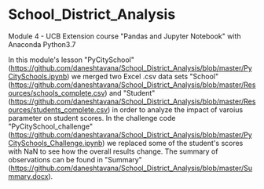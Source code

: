 # School_District_Analysis
Module 4 - UCB Extension course "Pandas and Jupyter Notebook" with Anaconda Python3.7

In this module's lesson "PyCitySchool"
(https://github.com/daneshtavana/School_District_Analysis/blob/master/PyCitySchools.ipynb) 
we merged two Excel .csv data sets "School" (https://github.com/daneshtavana/School_District_Analysis/blob/master/Resources/schools_complete.csv) 
and "Student" (https://github.com/daneshtavana/School_District_Analysis/blob/master/Resources/students_complete.csv) 
in order to analyze the impact of varoius parameter on student scores. In the challenge code "PyCitySchool_challenge"
(https://github.com/daneshtavana/School_District_Analysis/blob/master/PyCitySchools_Challenge.ipynb) 
we replaced some of the student's scores with NaN to see how the overall results change. The summary of observations can be found in "Summary"
(https://github.com/daneshtavana/School_District_Analysis/blob/master/Summary.docx).  

